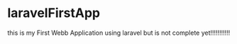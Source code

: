 # laravelFirstApp
this is my First Webb Application using laravel
but is not complete yet!!!!!!!!!!!
